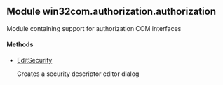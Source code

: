 
## Module win32com.authorization.authorization

Module containing support for authorization COM interfaces

#### Methods


  - [EditSecurity](win32com.authorization.authorization.md#win32com.authorization.authorizationEditSecurity)

    Creates a security descriptor editor dialog&nbsp;